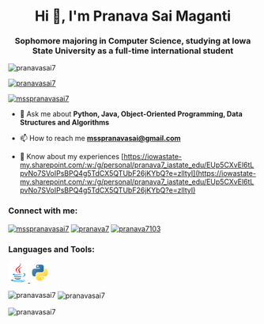<h1 align="center">Hi 👋, I'm Pranava Sai Maganti</h1>
<h3 align="center">Sophomore majoring in Computer Science, studying at Iowa State University as a full-time international student</h3>

<p align="left"> <img src="https://komarev.com/ghpvc/?username=pranavasai7&label=Profile%20views&color=0e75b6&style=flat" alt="pranavasai7" /> </p>

<p align="left"> <a href="https://github.com/ryo-ma/github-profile-trophy"><img src="https://github-profile-trophy.vercel.app/?username=pranavasai7" alt="pranavasai7" /></a> </p>

<p align="left"> <a href="https://twitter.com/msspranavasai7" target="blank"><img src="https://img.shields.io/twitter/follow/msspranavasai7?logo=twitter&style=for-the-badge" alt="msspranavasai7" /></a> </p>

- 💬 Ask me about **Python, Java, Object-Oriented Programming, Data Structures and Algorithms**

- 📫 How to reach me **msspranavasai@gmail.com**

- 📄 Know about my experiences [https://iowastate-my.sharepoint.com/:w:/g/personal/pranava7_iastate_edu/EUp5CXvEl6tLpvNo7SVoIPsBPQ4g5TdCX5QTUbF26jKYbQ?e=zlltyI](https://iowastate-my.sharepoint.com/:w:/g/personal/pranava7_iastate_edu/EUp5CXvEl6tLpvNo7SVoIPsBPQ4g5TdCX5QTUbF26jKYbQ?e=zlltyI)

<h3 align="left">Connect with me:</h3>
<p align="left">
<a href="https://twitter.com/msspranavasai7" target="blank"><img align="center" src="https://raw.githubusercontent.com/rahuldkjain/github-profile-readme-generator/master/src/images/icons/Social/twitter.svg" alt="msspranavasai7" height="30" width="40" /></a>
<a href="https://linkedin.com/in/pranava7" target="blank"><img align="center" src="https://raw.githubusercontent.com/rahuldkjain/github-profile-readme-generator/master/src/images/icons/Social/linked-in-alt.svg" alt="pranava7" height="30" width="40" /></a>
<a href="https://instagram.com/pranava7103" target="blank"><img align="center" src="https://raw.githubusercontent.com/rahuldkjain/github-profile-readme-generator/master/src/images/icons/Social/instagram.svg" alt="pranava7103" height="30" width="40" /></a>
</p>

<h3 align="left">Languages and Tools:</h3>
<p align="left"> <a href="https://www.java.com" target="_blank" rel="noreferrer"> <img src="https://raw.githubusercontent.com/devicons/devicon/master/icons/java/java-original.svg" alt="java" width="40" height="40"/> </a> <a href="https://www.python.org" target="_blank" rel="noreferrer"> <img src="https://raw.githubusercontent.com/devicons/devicon/master/icons/python/python-original.svg" alt="python" width="40" height="40"/> </a> </p>

<p><img align="left" src="https://github-readme-stats.vercel.app/api/top-langs?username=pranavasai7&show_icons=true&locale=en&layout=compact" alt="pranavasai7" /></p>

<p>&nbsp;<img align="center" src="https://github-readme-stats.vercel.app/api?username=pranavasai7&show_icons=true&locale=en" alt="pranavasai7" /></p>

<p><img align="center" src="https://github-readme-streak-stats.herokuapp.com/?user=pranavasai7&" alt="pranavasai7" /></p>
